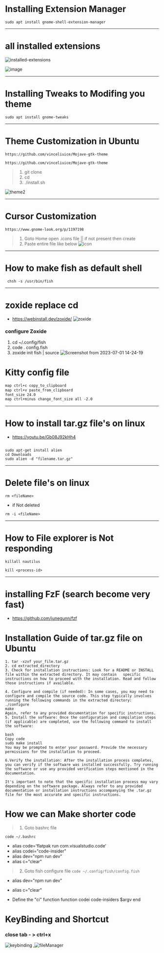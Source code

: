 # Installing Extension Manager
```
sudo apt install gnome-shell-extension-manager
```
---
# all installed extensions
![installed-extensions](https://github.com/webdev-ashishk/Linux-Config/assets/127021921/d30a6a51-6446-4749-bf8a-3960d5b98a7b)

![image](https://github.com/webdev-ashishk/Linux-Config/assets/127021921/39096b55-ce08-420f-99c9-a8357e3a6286)











---
# Installing Tweaks to Modifing you theme
```
sudo apt install gnome-tweaks
```
---
# Theme Customization in Ubuntu 
```
https://github.com/vinceliuice/Mojave-gtk-theme
```
```
https://github.com/vinceliuice/Mojave-gtk-theme
```
> 1. git clone <URL>
> 2. cd <URL-FileName>
> 3. ./install.sh

![theme2](https://github.com/webdev-ashishk/Linux-config/assets/127021921/518b5164-2f84-439b-9479-9aee540f8247)


---
# Cursor Customization
```
https://www.gnome-look.org/p/1197198
```
> 1. Goto Home open .icons file || if not present then create
> 2. Paste entire file like below
![icon](https://github.com/webdev-ashishk/Linux-config/assets/127021921/5c968593-3f92-407f-a24c-1550469f8d56)


---
# How to make fish as default shell
```
 chsh -s /usr/bin/fish
```

---
# zoxide replace cd
* https://webinstall.dev/zoxide/
![zoxide](https://user-images.githubusercontent.com/127021921/232649969-a043db11-144f-4209-ac0b-8910295361f0.png)
### configure Zoxide
1. cd  ~/.config/fish
2. code . config.fish
3. zoxide init fish | source
![Screenshot from 2023-07-01 14-24-19](https://github.com/webdev-ashishk/Linux-config/assets/127021921/4d1ee7bf-2b98-4b14-8c53-087f283da788)


# Kitty config file
```html
map ctrl+c copy_to_clipboard
map ctrl+v paste_from_clipboard 
font_size 24.0
map ctrl+minus change_font_size all -2.0


```
---
# How to install tar.gz file's on linux
* https://youtu.be/Gb08J92kHh4
```

sudo apt-get install alien  
cd Downloads
sudo alien -d "filename.tar.gz"
```

---
# Delete file's on linux
```
rm <fileName>
```
* if Not deleted
```
rm -i <fileName>
```
---
# How to File explorer is Not responding
```
killall nautilus
```
```
kill <process-id>
```
---
# installing FzF (search become very fast)
* https://github.com/junegunn/fzf




# Installation Guide of tar.gz file on Ubuntu
```
1. tar -xzvf your_file.tar.gz
2. cd extracted_directory
3. Check for installation instructions: Look for a README or INSTALL file within the extracted directory. It may contain   specific instructions on how to proceed with the installation. Read and follow those instructions if available.

4. Configure and compile (if needed): In some cases, you may need to configure and compile the source code. This step typically involves running the following commands in the extracted directory:
./configure
make
Again, refer to any provided documentation for specific instructions.
5. Install the software: Once the configuration and compilation steps (if applicable) are completed, use the following command to install the software:

bash
Copy code
sudo make install
You may be prompted to enter your password. Provide the necessary permissions for the installation to proceed.

6.Verify the installation: After the installation process completes, you can verify if the software was installed successfully. Try running the software or use any provided verification steps mentioned in the documentation.

It's important to note that the specific installation process may vary depending on the software package. Always refer to any provided documentation or installation instructions accompanying the .tar.gz file for the most accurate and specific instructions.
```

# How we can Make shorter code
> 1. Goto bashrc file
   ```
  code ~/.bashrc
```
 * alias code='flatpak run com.visualstudio.code'
 * alias codei="code-insider"
 * alias dev="npm run dev"
  * alias c="clear"

> 2.  Goto fish configure file
     ```
    code ~/.config/fish/config.fish
    ```

* alias dev="npm run dev"
* alias c="clear"

* Define the "ci" function
function codei
    code-insiders $argv
end


# KeyBinding and Shortcut
### close tab - > ctrl+x
![keybinding](https://github.com/webdev-ashishk/Linux-Config/assets/127021921/43e319d8-1095-4a22-8ec0-6788a47fe439)
,![fileManager](https://github.com/webdev-ashishk/Linux-Config/assets/127021921/72e46d57-adfe-4f1b-829e-867e37c1e3ab)










